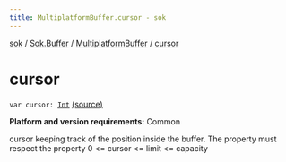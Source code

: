 ```yaml
---
title: MultiplatformBuffer.cursor - sok
---
```


[sok](../../index.html) / [Sok.Buffer](../index.html) / [MultiplatformBuffer](index.html) / [cursor](./cursor.html)

# cursor

`var cursor: `[`Int`](https://kotlinlang.org/api/latest/jvm/stdlib/kotlin/-int/index.html) [(source)](https://github.com/SeekDaSky/Sok/tree/master/common/sok-common/src/Sok/Buffer/MultiplatformBuffer.kt#L25)

**Platform and version requirements:** Common

cursor keeping track of the position inside the buffer. The property must respect the property 0 &lt;= cursor &lt;= limit &lt;= capacity

